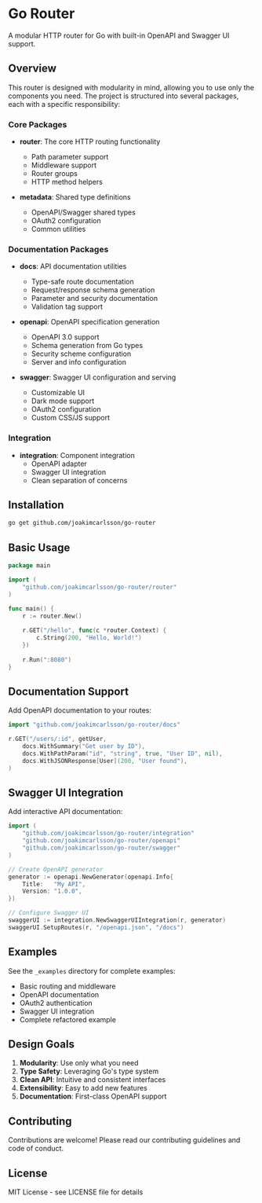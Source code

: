 # Go Router

A modular HTTP router for Go with built-in OpenAPI and Swagger UI support.

## Overview

This router is designed with modularity in mind, allowing you to use only the components you need. The project is structured into several packages, each with a specific responsibility:

### Core Packages

- **router**: The core HTTP routing functionality
  - Path parameter support
  - Middleware support
  - Router groups
  - HTTP method helpers

- **metadata**: Shared type definitions
  - OpenAPI/Swagger shared types
  - OAuth2 configuration
  - Common utilities

### Documentation Packages

- **docs**: API documentation utilities
  - Type-safe route documentation
  - Request/response schema generation
  - Parameter and security documentation
  - Validation tag support

- **openapi**: OpenAPI specification generation
  - OpenAPI 3.0 support
  - Schema generation from Go types
  - Security scheme configuration
  - Server and info configuration

- **swagger**: Swagger UI configuration and serving
  - Customizable UI
  - Dark mode support
  - OAuth2 configuration
  - Custom CSS/JS support

### Integration

- **integration**: Component integration
  - OpenAPI adapter
  - Swagger UI integration
  - Clean separation of concerns

## Installation

```bash
go get github.com/joakimcarlsson/go-router
```

## Basic Usage

```go
package main

import (
    "github.com/joakimcarlsson/go-router/router"
)

func main() {
    r := router.New()
    
    r.GET("/hello", func(c *router.Context) {
        c.String(200, "Hello, World!")
    })
    
    r.Run(":8080")
}
```

## Documentation Support

Add OpenAPI documentation to your routes:

```go
import "github.com/joakimcarlsson/go-router/docs"

r.GET("/users/:id", getUser,
    docs.WithSummary("Get user by ID"),
    docs.WithPathParam("id", "string", true, "User ID", nil),
    docs.WithJSONResponse[User](200, "User found"),
)
```

## Swagger UI Integration

Add interactive API documentation:

```go
import (
    "github.com/joakimcarlsson/go-router/integration"
    "github.com/joakimcarlsson/go-router/openapi"
    "github.com/joakimcarlsson/go-router/swagger"
)

// Create OpenAPI generator
generator := openapi.NewGenerator(openapi.Info{
    Title:   "My API",
    Version: "1.0.0",
})

// Configure Swagger UI
swaggerUI := integration.NewSwaggerUIIntegration(r, generator)
swaggerUI.SetupRoutes(r, "/openapi.json", "/docs")
```

## Examples

See the `_examples` directory for complete examples:

- Basic routing and middleware
- OpenAPI documentation
- OAuth2 authentication
- Swagger UI integration
- Complete refactored example

## Design Goals

1. **Modularity**: Use only what you need
2. **Type Safety**: Leveraging Go's type system
3. **Clean API**: Intuitive and consistent interfaces
4. **Extensibility**: Easy to add new features
5. **Documentation**: First-class OpenAPI support

## Contributing

Contributions are welcome! Please read our contributing guidelines and code of conduct.

## License

MIT License - see LICENSE file for details
